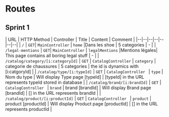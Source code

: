 # Routes

## Sprint 1

| URL | HTTP Method | Controller | Title | Content | Comment |
|--|--|--|--|--|--|--|
| `/` | `GET`| `MainController` | `home` |Dans les shoe | 5 categories | - |
| `/legal-mentions` | `GET`| `MainController` | `legalMentions` |Mentions légales| This page contains all boring legal stuff | - |
| `/catalog/category/[i:categoryId]` | `GET` | `CatalogController` | `category` | categorie de chaussures | 5 categories | the id is dynamics with [i:catgoryId] |
| `/catalog/type/[i:typeId]` | `GET` | `CatalogController ` | `type` | Nom du type | Will display Type page [typeId]  | [typeId] in the URL represents typeId stored in database |
| `/catalog/brand/[i:brandId]` | `GET` | `CatalogController ` | `brand` | brand [brandId] | Will display Brand page [brandId]  | [] in the URL represents brandId |
| `/catalog/product/[i:productId]` | `GET` | `CatalogController ` | `product` | product [productId] | Will display Product page [productId]  | [] in the URL represents productId |


